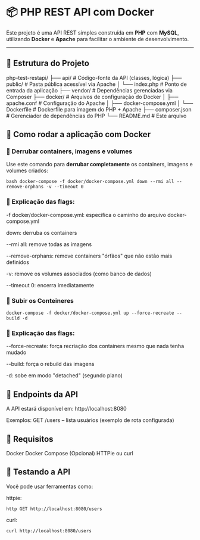# 📦 PHP REST API com Docker

Este projeto é uma API REST simples construída em **PHP** com **MySQL**, utilizando **Docker** e **Apache** para facilitar o ambiente de desenvolvimento.

---

## 🧱 Estrutura do Projeto

php-test-restapi/
├── api/ # Código-fonte da API (classes, lógica)
├── public/ # Pasta pública acessível via Apache
│ └── index.php # Ponto de entrada da aplicação
├── vendor/ # Dependências gerenciadas via Composer
├── docker/ # Arquivos de configuração do Docker
│ ├── apache.conf # Configuração do Apache
│ ├── docker-compose.yml
│ └── Dockerfile # Dockerfile para imagem do PHP + Apache
├── composer.json # Gerenciador de dependências do PHP
└── README.md # Este arquivo

## 🚀 Como rodar a aplicação com Docker

### 🔽 Derrubar containers, imagens e volumes

Use este comando para **derrubar completamente** os containers, imagens e volumes criados:

```
bash docker-compose -f docker/docker-compose.yml down --rmi all --remove-orphans -v --timeout 0
```

### 📌 Explicação das flags:

-f docker/docker-compose.yml: especifica o caminho do arquivo docker-compose.yml

down: derruba os containers

--rmi all: remove todas as imagens

--remove-orphans: remove containers "órfãos" que não estão mais definidos

-v: remove os volumes associados (como banco de dados)

--timeout 0: encerra imediatamente

### 🔽 Subir os Conteineres

```
docker-compose -f docker/docker-compose.yml up --force-recreate --build -d
```

### 📌 Explicação das flags:

--force-recreate: força recriação dos containers mesmo que nada tenha mudado

--build: força o rebuild das imagens

-d: sobe em modo "detached" (segundo plano)

## 📡 Endpoints da API

A API estará disponível em:
http://localhost:8080

Exemplos:
GET /users – lista usuários (exemplo de rota configurada)

## 📌 Requisitos

Docker
Docker Compose
(Opcional) HTTPie ou curl

## 🧪 Testando a API

Você pode usar ferramentas como:

httpie:

```
http GET http://localhost:8080/users
```

curl:

```
curl http://localhost:8080/users
```

